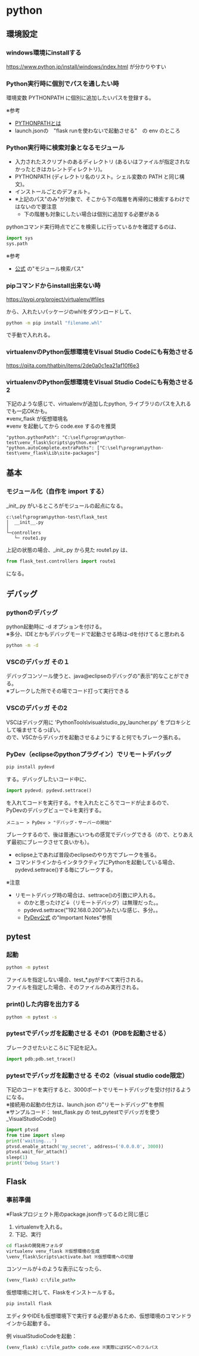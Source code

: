 # python

## 環境設定

### windows環境にinstallする

<https://www.python.jp/install/windows/index.html> が分かりやすい


### Python実行時に個別でパスを通したい時

環境変数 PYTHONPATH に個別に追加したいパスを登録する。  
  
※参考

* [PYTHONPATHとは](https://ja.stackoverflow.com/questions/12174/pythonpath%E3%81%A8%E3%81%AF)
* launch.jsonの　"flask runを使わないで起動させる"　の env のところ

### Python実行時に検索対象となるモジュール


* 入力されたスクリプトのあるディレクトリ (あるいはファイルが指定されなかったときはカレントディレクトリ)。
* PYTHONPATH (ディレクトリ名のリスト。シェル変数の PATH と同じ構文)。
* インストールごとのデフォルト。
* ※上記のパス"のみ"が対象で、そこから下の階層を再帰的に検索するわけではないので要注意
  * 下の階層も対象にしたい場合は個別に追加する必要がある

pythonコマンド実行時点でどこを検索しに行っているかを確認するのは、

```python
import sys
sys.path
```

※参考

* [公式](https://docs.python.jp/3/tutorial/modules.html) の"モジュール検索パス"

### pipコマンドからinstall出来ない時

<https://pypi.org/project/virtualenv/#files>

から、入れたいパッケージのwhlをダウンロードして、

```bash
python -m pip install "filename.whl"
```

で手動で入れれる。

### virtualenvのPython仮想環境をVisual Studio Codeにも有効させる

<https://qiita.com/thatbin/items/2de0a0c1ea21af10f6e3>

### virtualenvのPython仮想環境をVisual Studio Codeにも有効させる2

下記のような感じで、virtualenvが追加したpython, ライブラリのパスを入れるでも一応OKかも。  
※venv_flask が仮想環境名  
※venv を起動してから code.exe するのを推奨

```code
"python.pythonPath": "C:\self\program\python-test\venv_flask\Scripts\python.exe"
"python.autoComplete.extraPaths": ["C:\self\program\python-test\venv_flask\Lib\site-packages"]
```

## 基本

### モジュール化（自作を import する）

\__init__.py がいるところがモジュールの起点になる。

```code
c:\self\program\python-test\flask_test
│  __init__.py
│
└─controllers
   └─ route1.py
```

上記の状態の場合、\__init__.py から見た route1.py は、

```python
from flask_test.controllers import route1
```

になる。

## デバッグ

### pythonのデバッグ

python起動時に -d オプションを付ける。  
※多分、IDEとかもデバッグモードで起動させる時は-dを付けてると思われる  

```bash
python -m -d
```

### VSCのデバッガ その１

デバッグコンソール使うと、java@eclipseのデバッグの"表示"的なことができる。  
※ブレークした所でその場でコード打って実行できる

### VSCのデバッガ その2

VSCはデバッグ用に 'PythonTools\visualstudio_py_launcher.py' をプロキシとして噛ませてるっぽい。  
ので、VSCからデバッガを起動させるようにすると何でもブレーク張れる。

### PyDev（eclipseのpythonプラグイン）でリモートデバッグ

```bash
pip install pydevd
```

する。デバッグしたいコード中に、

```python
import pydevd; pydevd.settrace()
```

を入れてコードを実行する。↑を入れたところでコードが止まるので、  
PyDevのデバッグビューで↓を実行する。

```code
メニュー > PyDev > "デバッグ・サーバーの開始"
```

ブレークするので、後は普通にいつもの感覚でデバッグできる（ので、とりあえず最初にブレークさせて良いかも）。  

* eclipse上であれば普段のeclipseのやり方でブレークを張る。
* コマンドラインからインタラクティブにPythonを起動している場合、pydevd.settrace()する毎にブレークする。

※注意  

* リモートデバッグ時の場合は、settrace()の引数にIP入れる。  
  * のかと思ったけど↓（リモートデバッグ）は無理だった。。
  * pydevd.settrace("192.168.0.200")みたいな感じ、多分。。  
  * [PyDev公式](http://www.pydev.org/manual_adv_remote_debugger.html) の"Important Notes"参照

## pytest

### 起動

```bash
python -m pytest
```

ファイルを指定しない場合、test_*.pyがすべて実行される。  
ファイルを指定した場合、そのファイルのみ実行される。

### print()した内容を出力する

```bash
python -m pytest -s
```

### pytestでデバッガを起動させる その1（PDBを起動させる）

ブレークさせたいところに下記を記入。

```python
import pdb;pdb.set_trace()
```

### pytestでデバッガを起動させる その2（visual studio code限定）

下記のコードを実行すると、3000ポートでリモートデバッグを受け付けるようになる。  
※接続用の起動の仕方は、launch.json の"リモートデバッグ"を参照  
※サンプルコード： test_flask.py の test_pytestでデバッガを使う_VisualStudioCode()

```python
import ptvsd
from time import sleep
print('waiting...')
ptvsd.enable_attach('my_secret', address=('0.0.0.0', 3000))
ptvsd.wait_for_attach()
sleep(1)
print('Debug Start')
```

## Flask

### 事前準備

※Flaskプロジェクト用のpackage.json作ってるのと同じ感じ

1. virtualenvを入れる。
2. 下記、実行

```cmd
cd flaskの開発用フォルダ
virtualenv venv_flask ※仮想環境の生成
\venv_flask\Scripts\activate.bat ※仮想環境への切替
```

コンソールが↓のような表示になったら、

```cmd
(venv_flask) c:\file_path>
```

仮想環境に対して、Flaskをインストールする。

```cmd
pip install flask
```

エディタやIDEも仮想環境下で実行する必要があるため、仮想環境のコマンドラインから起動する。

例 visualStudioCodeを起動：

```cmd
(venv_flask) c:\file_path> code.exe ※実際にはVSCへのフルパス
```
